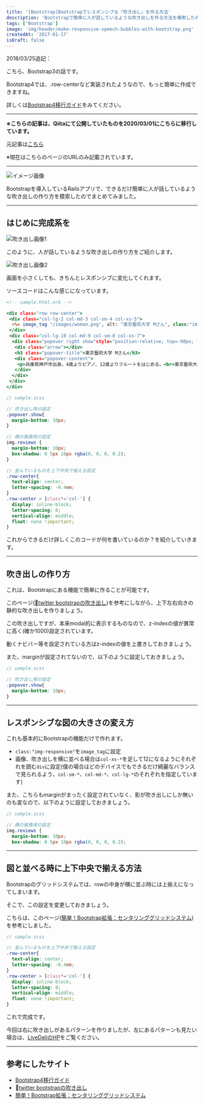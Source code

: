 ```yaml
---
title: '[Bootstrap]Bootstrapでレスポンシブな『吹き出し』を作る方法'
description: 'Bootstrapで簡単に人が話しているような吹き出しを作る方法を模索したのでまとめてみました'
tags: ['Bootstrap']
image: 'img/header/make-responsive-speech-bubbles-with-bootstrap.png'
createdAt: '2017-01-17'
isDraft: false
---
```


2018/03/25追記：

こちら、Bootstrap3の話です。

Bootstrap4では、.row-centerなど実装されたようなので、もっと簡単に作成できますね。

詳しくは[Bootstrap4移行ガイド](http://cccabinet.jpn.org/bootstrap4/)をみてください。

--------

**※こちらの記事は、Qiitaにて公開していたものを2020/03/01にこちらに移行しています。**

元記事は[こちら](https://qiita.com/dach1_ken/items/02f7bd65e3a9f7c8d89a)

※現在はこちらのページのURLのみ記載されています。


-------


![イメージ画像](img/make-responsive-speech-bubbles-with-bootstrap/1.png)

Bootstrapを導入しているRailsアプリで、できるだけ簡単に人が話しているような吹き出しの作り方を模索したのでまとめてみました。

------

## はじめに完成系を

![吹き出し画像1](img/make-responsive-speech-bubbles-with-bootstrap/2.png)

このように、人が話しているような吹き出しの作り方をご紹介します。

![吹き出し画像2](img/make-responsive-speech-bubbles-with-bootstrap/3.png)

画面を小さくしても、きちんとレスポンシブに変化してくれます。

ソースコードはこんな感じになっています。

```html.erb
<!-- sample.html.erb -->

<div class="row row-center">
 <div class="col-lg-2 col-md-3 col-sm-4 col-xs-5">
  <%= image_tag "/images/woman.png", alt: "東京藝術大学 Mさん", class:"img-responsive img-circle reviews" %>
 </div>
 <div class="col-lg-10 col-md-9 col-sm-8 col-xs-7">
  <div class="popover right show"style="position:relative; top=-90px; left=100px; max-width:100%; display:inline;">
   <div class="arrow"></div>
   <h3 class="popover-title">東京藝術大学 Mさん</h3>
   <div class="popover-content">
    <p>兵庫県神戸市出身。4歳よりピアノ、12歳よりフルートをはじめる。<br>東京藝術大学　音楽学部器楽科フルート専攻在学中。<br>第67回全日本学生音楽コンクール大阪大会入選。第9回神戸新人音楽賞コンクール優秀賞受賞。</p>
   </div>
  </div>
 </div>
</div>
```

```scss
// sample.scss

// 吹き出し用の設定
.popover.show{
  margin-bottom: 10px;
}

// 横の画像用の設定
img.reviews {
  margin-bottom: 10px;
  box-shadow: 0 5px 10px rgba(0, 0, 0, 0.2);
}

// 並んでいるものを上下中央で揃える設定
.row-center{
  text-align: center;
  letter-spacing: -0.4em;
}
.row-center > [class*='col-'] {
  display: inline-block;
  letter-spacing: 0;
  vertical-align: middle;
  float: none !important;
}
```

これからできるだけ詳しくこのコードが何を書いているのか？を紹介していきます。

---------

## 吹き出しの作り方

これは、Bootstrapにある機能で簡単に作ることが可能です。

このページ([twitter bootstrapの吹き出し](http://endoyuta.com/2013/09/30/twitter-bootstrap%E3%81%AE%E5%90%B9%E3%81%8D%E5%87%BA%E3%81%97/))を参考にしながら、上下左右向きの静的な吹き出しを作りましょう。

この吹き出しですが、本来modal的に表示するものなので、z-indexの値が異常に高く(確か1000)設定されています。

動くナビバー等を設定されている方はz-indexの値を上書きしておきましょう。

また、marginが設定されてないので、以下のように設定しておきましょう。


```scss
// sample.scss

// 吹き出し用の設定
.popover.show{
  margin-bottom: 10px;
}
```

--------

## レスポンシブな図の大きさの変え方

これも基本的にBootstrapの機能だけで作れます。

- `class:"img-responsive"`を`image_tag`に設定
- 画像、吹き出しを横に並べる場合は`col-xs-*`を足して12になるようにそれぞれを囲む`div`に設定(僕の場合はどのデバイスでもできるだけ綺麗なバランスで見られるよう、`col-sm-*`、`col-md-*`、`col-lg-*`のそれぞれを指定しています)

また、こちらもmarginがまったく設定されていなく、影が吹き出しにしか無いのも変なので、以下のように設定しておきましょう。

```scss
// sample.scss

// 横の画像用の設定
img.reviews {
  margin-bottom: 10px;
  box-shadow: 0 5px 10px rgba(0, 0, 0, 0.2);
```

------

## 図と並べる時に上下中央で揃える方法

Bootstrapのグリッドシステムでは、rowの中身が横に並ぶ時には上揃えになってしまいます。

そこで、この設定を変更しておきましょう。

こちらは、このページ([簡単！Bootstrap拡張：センタリンググリッドシステム](https://www.riarise.com/coding/bootstrap-extends-center-grid/))を参考にしました。

```scss
// sample.scss

// 並んでいるものを上下中央で揃える設定
.row-center{
  text-align: center;
  letter-spacing: -0.4em;
}
.row-center > [class*='col-'] {
  display: inline-block;
  letter-spacing: 0;
  vertical-align: middle;
  float: none !important;
}
```

これで完成です。

今回は右に吹き出しがあるパターンを作りましたが、左にあるパターンも見たい場合は、[LiveDeliのHP](https://www.livedeli.com/)をご覧ください。

-------

## 参考にしたサイト

- [Bootstrap4移行ガイド](http://cccabinet.jpn.org/bootstrap4/)
- [twitter bootstrapの吹き出し](http://endoyuta.com/2013/09/30/twitter-bootstrap%E3%81%AE%E5%90%B9%E3%81%8D%E5%87%BA%E3%81%97/)
- [簡単！Bootstrap拡張：センタリンググリッドシステム](https://www.riarise.com/coding/bootstrap-extends-center-grid/)
